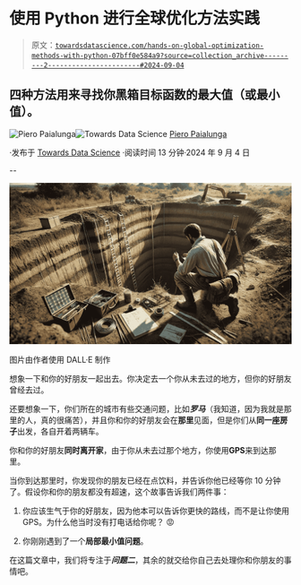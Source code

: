 # 使用 Python 进行全球优化方法实践

> 原文：[`towardsdatascience.com/hands-on-global-optimization-methods-with-python-07bff0e584a9?source=collection_archive---------2-----------------------#2024-09-04`](https://towardsdatascience.com/hands-on-global-optimization-methods-with-python-07bff0e584a9?source=collection_archive---------2-----------------------#2024-09-04)

## 四种方法用来寻找你黑箱目标函数的最大值（或最小值）。

[](https://piero-paialunga.medium.com/?source=post_page---byline--07bff0e584a9--------------------------------)![Piero Paialunga](https://piero-paialunga.medium.com/?source=post_page---byline--07bff0e584a9--------------------------------)[](https://towardsdatascience.com/?source=post_page---byline--07bff0e584a9--------------------------------)![Towards Data Science](https://towardsdatascience.com/?source=post_page---byline--07bff0e584a9--------------------------------) [Piero Paialunga](https://piero-paialunga.medium.com/?source=post_page---byline--07bff0e584a9--------------------------------)

·发布于 [Towards Data Science](https://towardsdatascience.com/?source=post_page---byline--07bff0e584a9--------------------------------) ·阅读时间 13 分钟·2024 年 9 月 4 日

--

![](img/640058c58432e67af93c1853b0e8d10f.png)

图片由作者使用 DALL·E 制作

想象一下和你的好朋友一起出去。你决定去一个你从未去过的地方，但你的好朋友曾经去过。

还要想象一下，你们所在的城市有些交通问题，比如***罗马***（我知道，因为我就是那里的人，真的很痛苦），并且你和你的好朋友会在**那里**见面，但是你们从**同一座房子**出发，各自开着两辆车。

你和你的好朋友**同时离开家**，由于你从未去过那个地方，你使用**GPS**来到达那里。

当你到达那里时，你发现你的朋友已经在点饮料，并告诉你他已经等你 10 分钟了。假设你和你的朋友都没有超速，这个故事告诉我们两件事：

1.  你应该生气于你的好朋友，因为他本可以告诉你更快的路线，而不是让你使用 GPS。为什么他当时没有打电话给你呢？ 😡

1.  你刚刚遇到了一个**局部最小值问题**。

在这篇文章中，我们将专注于***问题二***，其余的就交给你自己去处理你和你朋友的事情吧。
